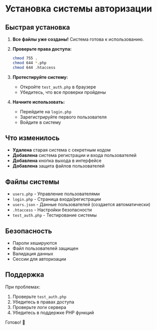 # Установка системы авторизации

## Быстрая установка

1. **Все файлы уже созданы!** Система готова к использованию.

2. **Проверьте права доступа:**
   ```bash
   chmod 755 .
   chmod 644 *.php
   chmod 644 .htaccess
   ```

3. **Протестируйте систему:**
   - Откройте `test_auth.php` в браузере
   - Убедитесь, что все проверки пройдены

4. **Начните использовать:**
   - Перейдите на `login.php`
   - Зарегистрируйте первого пользователя
   - Войдите в систему

## Что изменилось

- **Удалена** старая система с секретным кодом
- **Добавлена** система регистрации и входа пользователей
- **Добавлена** кнопка выхода в интерфейсе
- **Добавлена** защита файлов пользователей

## Файлы системы

- `users.php` - Управление пользователями
- `login.php` - Страница входа/регистрации  
- `users.json` - Данные пользователей (создается автоматически)
- `.htaccess` - Настройки безопасности
- `test_auth.php` - Тестирование системы

## Безопасность

- Пароли хешируются
- Файл пользователей защищен
- Валидация данных
- Сессии для авторизации

## Поддержка

При проблемах:
1. Проверьте `test_auth.php`
2. Убедитесь в правах доступа
3. Проверьте логи сервера
4. Убедитесь в поддержке PHP функций

Готово! 🎉
